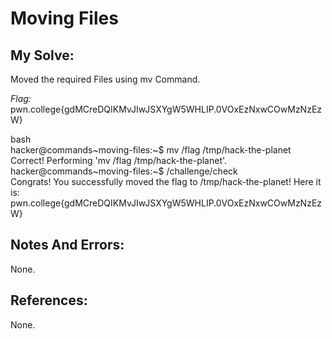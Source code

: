 # Moving Files

## My Solve:
Moved the required Files using mv Command.

*Flag:* pwn.college{gdMCreDQIKMvJIwJSXYgW5WHLIP.0VOxEzNxwCOwMzNzEzW}  

bash \
hacker@commands\~moving-files:\~$ mv /flag /tmp/hack-the-planet       
Correct! Performing 'mv /flag /tmp/hack-the-planet'.                 
hacker@commands\~moving-files:\~$ /challenge/check                         
Congrats! You successfully moved the flag to /tmp/hack-the-planet! Here it is:               
pwn.college{gdMCreDQIKMvJIwJSXYgW5WHLIP.0VOxEzNxwCOwMzNzEzW}          

## Notes And Errors:
None.

## References:
None.
